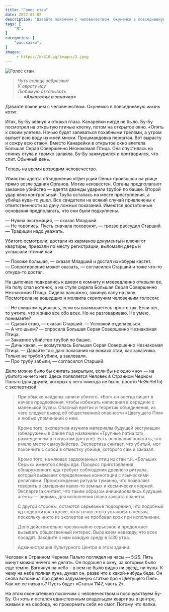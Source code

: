 ```yaml
---
title: "Голос стаи"
date: 2022-04-02
description: "Давайте покончим с человечеством. Окунемся в повседневную жизнь котят."
tags: [
    "N",
]
categories: [
    "рассказки",
]
images:
     - https://ok310.gq/images/2.jpeg
---
```


![Голос стаи](/images/2.jpeg)

> *Чуть солнце забрезжит<br>
> К оврагу иду<br>
> Любимую откапывать* <br>
> — ***«Алкоголик и заначка»***

Давайте покончим с человечеством. Окунемся в повседневную жизнь котят.

Итак, Бу-Бу зевнул и открыл глаза. Канарейки нигде не было. Бу-Бу посмотрел на открытую птичью клетку, потом на открытое окно. «Опять к своим улетела. Ночью будет заливаться похабными трелями, а утром выпьет всю воду из моей миски. Прошмандовка пернатая. Вот вырасту и сожру всю стаю». Вместо Канарейки в открытое окно влетела Большая Серая Совершенно Незнакомая Птица. Она опустилась на спинку стула и громко залаяла. Бу-Бу зажмурился и притворился, что спит. Обычный день.

Теперь на время возродим человечество.

Убийство адепта объединения «Цветущий Пень» произошло на улице прямо возле здания Органов. Мотив неизвестен. Органы предполагают заказное убийство — адепта дважды ударили трубой по башке. Второй удар явно контрольный. Труба осталась на месте преступления, а убийца куда-то ушел. Все свидетели на всякий случай привлечены к ответственности за дачу ложных показаний. Имеются достаточные основания предполагать, что они были подкуплены.

— Нужна эксгумация, — сказал Младший.<br>
— Не торопись. Пусть сначала похоронят, — трезво рассудил Старший. — Традиции надо уважать.

Убитого осмотрели, достали из карманов документы и ключи от квартиры, приехали по месту регистрации, выломали дверь и услышали птичий лай.

— Похоже большая, — сказал Младший и достал из кобуры кастет.<br>
— Сопротивление может оказать, — согласился Старший и тоже что-то откуда-то достал.

На цыпочках подкрались к двери в комнату и меееедленно открыли ее. На полу спал котенок, а на стуле сидела Большая Серая Совершенно Незнакомая Птица. Сидела вальяжно, закинув лапу на лапу. Посмотрела на вошедших и молвила скрипучим человечьим голосом:

— Не слишком удивлюсь, если вы вламываетесь просто так. Если нет, то учтите, что я знаю все обо всех. Но не разговариваю. Не умею, понимаете?<br>
— Сдавай стаю, — сказал Старший. — Условкой отделаешься.<br>
— А что шьем? — спросила Большая Серая Совершенно Незнакомая Птица.<br>
— Заказное убийство трубой по башке.<br>
— Дичь какая, — возмутилась Большая Серая Совершенно Незнакомая Птица. — Давайте так: даю показания на вожака стаи, как заказчика. Только не трубой убили, а заклевали. <br>
— Про трубу забыли, — согласился Старший.<br>

Дело можно было бы считать закрытым, если бы не одно «но» — на убитого ничего нет. Здесь появляется Человек в Странном Черном Пальто (для друзей, которых у него никогда не было, просто ЧеЭсЧеПэ) с экспертизой:

> При обыске найдены записи убитого. «Бог» он всегда пишет в начале предложения, чтобы избежать написания в середине с маленькой буквы. Опасный еретик и теоретик объединения, из чего следует вывод об общественной опасности «Цветущего Пня» и любых упоминаний о нем.
>
> Кроме того, экспертиза изучила материалы будущей эксгумации (обнаружены в файле под названием «Трупные пятна.txt», размещенном в открытом доступе). Есть основания полагать, что имело место самоубийство. Экспертиза считает, что убитый, мог покончить с собой в отместку убийце, которого сам и заказал.
>
> Кроме того, на клювах задержанных птиц из стаи т.н. «Больших Серых» имеются следы яда. Процесс приготовления обнаруженного яда требует соблюдения древнего ритуала, который вызывает определенные коннотации с языческими религиями. Происхождение ритуала туманно, что позволяет говорить о смешении каких-то земных и космических корней. Экспертиза считает, что таким образом инициировались будущие агенты — видимо, для исполнения плана захвата планеты.
>
> С другой стороны, остаются серьезные подозрения, что подобный яд содержится в крэке, хотя точно этого установить нельзя, поскольку никто из экспертов не пробовал крэк при исполнении.
>
> Дело действительно чрезвычайно серьезное и продолжает вызывать общественный интерес. Выражаем надежду, что всех посадят. Заходите к нам каждую среду в 5:30 утра.
>
> Администрация Культурного Центра в этом здании.

Человек в Странном Черном Пальто поглядел на часы — 5:25. Пять минут можно ничего не делать. Он подошел к окну, за которым было еще темно. Взглянул на небо – в нем не было видно ни звезд, ни луны. К чему на небе полная луна, думал он, разве что к какой-нибудь беде. Он снова вспомнил про давно задуманную статью про «Цветущего Пня». Как же ее назвать? Пусть будет «Статья 1147, часть 2».

На этом окончательно покончим с человечеством и посочувствуем Бу-Бу. Он хоть и остался единственным владельцем квартиры в центре, живым и на свободе, но прокормить себя не смог. Потому что лапки.
